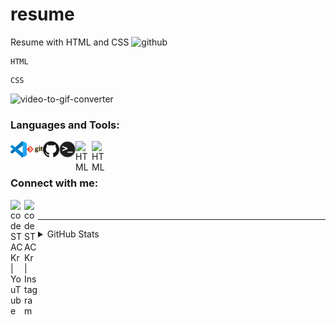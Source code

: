 # resume
Resume with HTML and CSS  ![github](https://user-images.githubusercontent.com/64314222/93706374-380d5580-fb43-11ea-8a99-3a6827940e64.gif)
```
HTML
```
```
CSS
```
![video-to-gif-converter](https://user-images.githubusercontent.com/64314222/139234888-1ea22719-75cf-42e6-ae2d-83a39fa60ec3.gif)

### Languages and Tools:

[<img align="left" alt="Visual Studio Code" width="26px" src="https://raw.githubusercontent.com/github/explore/80688e429a7d4ef2fca1e82350fe8e3517d3494d/topics/visual-studio-code/visual-studio-code.png" />][1]
[<img align="left" alt="Git" width="26px" src="https://raw.githubusercontent.com/github/explore/80688e429a7d4ef2fca1e82350fe8e3517d3494d/topics/git/git.png" />][2]
[<img align="left" alt="GitHub" width="26px" src="https://raw.githubusercontent.com/github/explore/78df643247d429f6cc873026c0622819ad797942/topics/github/github.png" />][3]
[<img align="left" alt="Terminal" width="26px" src="https://raw.githubusercontent.com/github/explore/80688e429a7d4ef2fca1e82350fe8e3517d3494d/topics/terminal/terminal.png" />][4]
[<img align="left" alt="HTML" width="26px" src="https://user-images.githubusercontent.com/64314222/138457332-55cca9c6-5459-4bcf-8dac-f0334b3524b5.png" />][5]
[<img align="left" alt="HTML" width="26px" src="https://user-images.githubusercontent.com/64314222/138457891-15c5920f-eac6-4c08-8896-9b0cccb36458.png" />][6]

<br />
<br />

### Connect with me:

[<img align="left" alt="codeSTACKr | YouTube" width="22px" src="https://cdn.jsdelivr.net/npm/simple-icons@v3/icons/youtube.svg" />][youtube]
[<img align="left" alt="codeSTACKr | Instagram" width="22px" src="https://cdn.jsdelivr.net/npm/simple-icons@v3/icons/instagram.svg" />][instagram]

<br />

[youtube]: https://www.youtube.com/channel/UCn6rJnrjdETlODG38BecyGA
[instagram]: https://instagram.com/imdarkcoder
[1]: https://code.visualstudio.com/
[2]: https://git-scm.com/download/win
[3]: https://github.com/
[4]: https://en.wikipedia.org/wiki/Linux
[5]: https://en.wikipedia.org/wiki/HTML
[6]: https://en.wikipedia.org/wiki/CSS
---

<details>

  <summary>GitHub Stats</summary>

  <img align="left" alt="imdarkcoder's GitHub Stats" src="https://github-readme-stats.vercel.app/api?username=imdarkcoder&show_icons=true&hide_border=true" />

</details>
